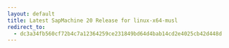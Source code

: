 ```yaml
---
layout: default
title: Latest SapMachine 20 Release for linux-x64-musl
redirect_to:
  - dc3a34fb560cf72b4c7a12364259ce231849bd64d4bab14cd2e4025cb42d448d
---
```

